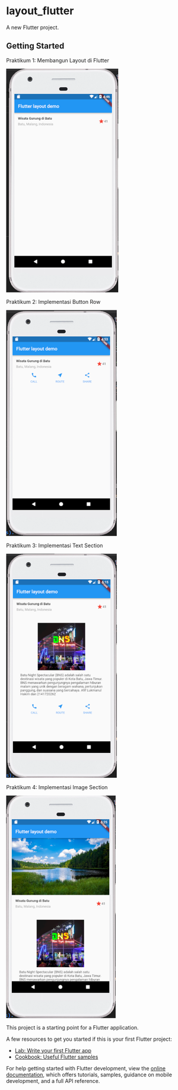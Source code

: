 # layout_flutter

A new Flutter project.

## Getting Started

Praktikum 1: Membangun Layout di Flutter

![Screenshot praktikum 1](img/Screenshot_Prak1.png)

Praktikum 2: Implementasi Button Row

![Screenshot praktikum 2](img/Screenshot_Prak2.png)

Praktikum 3: Implementasi Text Section

![Screenshot praktikum 3](img/Screenshot_Prak3.png)

Praktikum 4: Implementasi Image Section

![Screenshot praktikum 4](img/Screenshot_Prak4.png)

This project is a starting point for a Flutter application.

A few resources to get you started if this is your first Flutter project:

- [Lab: Write your first Flutter app](https://docs.flutter.dev/get-started/codelab)
- [Cookbook: Useful Flutter samples](https://docs.flutter.dev/cookbook)

For help getting started with Flutter development, view the
[online documentation](https://docs.flutter.dev/), which offers tutorials,
samples, guidance on mobile development, and a full API reference.
